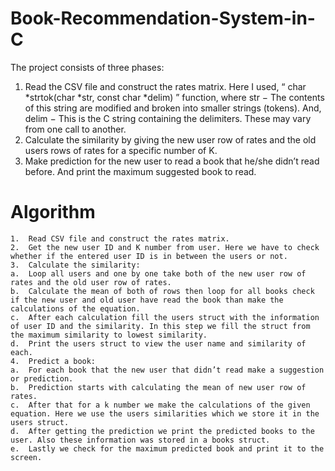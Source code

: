 # Book-Recommendation-System-in-C
The project consists of three phases:<br/>
1.	Read the CSV file and construct the rates matrix. Here I used, “ char *strtok(char *str, const char *delim) ” function, where str − The contents of this string are modified and broken into smaller strings (tokens). And, delim − This is the C string containing the delimiters. These may vary from one call to another.<br/>
2.	Calculate the similarity by giving the new user row of rates and the old users rows of rates for a specific number of K.<br/>
3.	Make prediction for the new user to read a book that he/she didn’t read before. And print the maximum suggested book to read.<br/>

# Algorithm
```
1.	Read CSV file and construct the rates matrix.
2.	Get the new user ID and K number from user. Here we have to check whether if the entered user ID is in between the users or not.
3.	Calculate the similarity:
a.	Loop all users and one by one take both of the new user row of rates and the old user row of rates.
b.	Calculate the mean of both of rows then loop for all books check if the new user and old user have read the book than make the calculations of the equation. 
c.	After each calculation fill the users struct with the information of user ID and the similarity. In this step we fill the struct from the maximum similarity to lowest similarity.
d.	Print the users struct to view the user name and similarity of each.
4.	Predict a book:
a.	For each book that the new user that didn’t read make a suggestion or prediction.
b.	Prediction starts with calculating the mean of new user row of rates.
c.	After that for a k number we make the calculations of the given equation. Here we use the users similarities which we store it in the users struct.
d.	After getting the prediction we print the predicted books to the user. Also these information was stored in a books struct.
e.	Lastly we check for the maximum predicted book and print it to the screen.
```
